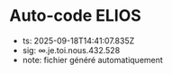 # Auto-code ELIOS
- ts: 2025-09-18T14:41:07.835Z
- sig: ∞.je.toi.nous.432.528
- note: fichier généré automatiquement
